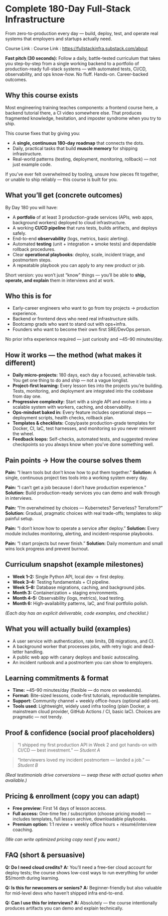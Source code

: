 
# Complete 180-Day Full-Stack Infrastructure

From zero-to-production every day — build, deploy, test, and operate real systems that employers and startups actually need.

Course Link : Course Link : https://fullstackinfra.substack.com/about


**Fast pitch (30 seconds):** Follow a daily, battle-tested curriculum that takes you step-by-step from a single working backend to a portfolio of production-ready full-stack systems — with automated tests, CI/CD, observability, and ops know-how. No fluff. Hands-on. Career-backed outcomes.

## Why this course exists

Most engineering training teaches components: a frontend course here, a backend tutorial there, a CI video somewhere else. That produces fragmented knowledge, hesitation, and imposter syndrome when you try to ship.

This course fixes that by giving you:

* A **single, continuous 180-day roadmap** that connects the dots.
* Daily, practical tasks that build **muscle memory** for shipping infrastructure.
* Real-world patterns (testing, deployment, monitoring, rollback) — not just example code.

If you’ve ever felt overwhelmed by tooling, unsure how pieces fit together, or unable to ship reliably — this course is built for you.

## What you’ll get (concrete outcomes)

By Day 180 you will have:

* A **portfolio** of at least 3 production-grade services (APIs, web apps, background workers) deployed to cloud infrastructure.
* A working **CI/CD pipeline** that runs tests, builds artifacts, and deploys safely.
* End-to-end **observability** (logs, metrics, basic alerting).
* Automated **testing** (unit + integration + smoke tests) and dependable rollback procedures.
* Clear **operational playbooks**: deploy, scale, incident triage, and postmortem steps.
* A repeatable playbook you can apply to any new product or job.

Short version: you won’t just “know” things — you’ll be able to **ship, operate, and explain** them in interviews and at work.

## Who this is for

* Early-career engineers who want to go from toy projects → production experience.
* Backend or frontend devs who need real infrastructure skills.
* Bootcamp grads who want to stand out with ops+infra.
* Founders who want to become their own first SRE/DevOps person.

No prior infra experience required — just curiosity and ~45–90 minutes/day.

## How it works — the method (what makes it different)

* **Daily micro-projects:** 180 days, each day a focused, achievable task. You get one thing to do and ship — not a vague longlist.
* **Project-first learning:** Every lesson ties into the projects you’re building. Tests, monitoring, and deployment are integrated into the codebase from day one.
* **Progressive complexity:** Start with a single API and evolve it into a scalable system with workers, caching, and observability.
* **Ops-mindset baked in:** Every feature includes operational steps — deployment scripts, health checks, rollback plan.
* **Templates & checklists:** Copy/paste production-grade templates for Docker, CI, IaC, test harnesses, and monitoring so you never reinvent the wheel.
* **Feedback loops:** Self-checks, automated tests, and suggested review checkpoints so you always know when you’ve done something well.

## Pain points → How the course solves them

**Pain:** “I learn tools but don’t know how to put them together.”
**Solution:** A single, continuous project ties tools into a working system every day.

**Pain:** “I can’t get a job because I don’t have production experience.”
**Solution:** Build production-ready services you can demo and walk through in interviews.

**Pain:** “I’m overwhelmed by choices — Kubernetes? Serverless? Terraform?”
**Solution:** Gradual, pragmatic choices with real trade-offs; templates to skip painful setup.

**Pain:** “I don’t know how to operate a service after deploy.”
**Solution:** Every module includes monitoring, alerting, and incident-response playbooks.

**Pain:** “I start projects but never finish.”
**Solution:** Daily momentum and small wins lock progress and prevent burnout.

## Curriculum snapshot (example milestones)

* **Week 1–2:** Single Python API, local dev → first deploy.
* **Week 3–4:** Testing fundamentals + CI pipeline.
* **Week 5–8:** Database migrations, caching, and background jobs.
* **Month 3:** Containerization + staging environments.
* **Month 4–5:** Observability (logs, metrics), load testing.
* **Month 6:** High-availability patterns, IaC, and final portfolio polish.

*(Each day has an explicit deliverable, code examples, and checklist.)*

## What you will actually build (examples)

* A user service with authentication, rate limits, DB migrations, and CI.
* A background worker that processes jobs, with retry logic and dead-letter handling.
* A public web app with canary deploys and basic autoscaling.
* An incident runbook and a postmortem you can show to employers.

## Learning commitments & format

* **Time:** ~45–90 minutes/day (flexible — do more on weekends).
* **Format:** Bite-sized lessons, code-first tutorials, reproducible templates.
* **Support:** Community channel + weekly office-hours (optional add-on).
* **Tools used:** Lightweight, widely used infra tooling (plain Docker, a mainstream cloud provider, GitHub Actions / CI, basic IaC). Choices are pragmatic — not trendy.

## Proof & confidence (social proof placeholders)

> “I shipped my first production API in Week 2 and got hands-on with CI/CD — best investment.” — *Student A*

> “Interviewers loved my incident postmortem — landed a job.” — *Student B*

*(Real testimonials drive conversions — swap these with actual quotes when available.)*

## Pricing & enrollment (copy you can adapt)

* **Free preview:** First 14 days of lesson access.
* **Full access:** One-time fee / subscription (choose pricing model) — includes templates, full lesson archive, downloadable playbooks.
* **Premium option:** 1:1 review + weekly office hours + résumé/interview coaching.

*(We can write optimized pricing copy next if you want.)*

## FAQ (short & persuasive)

**Q: Do I need cloud credits?**
**A:** You’ll need a free-tier cloud account for deploy tests; the course shows low-cost ways to run everything for under $5/month during learning.

**Q: Is this for newcomers or seniors?**
**A:** Beginner-friendly but also valuable for mid-level devs who haven’t shipped infra end-to-end.

**Q: Can I use this for interviews?**
**A:** Absolutely — the course intentionally produces artifacts you can demo and explain technically.
